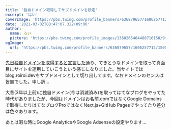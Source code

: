 ```yaml
---
title: '独自ドメイン取得してサブドメインを設定'
excerpt: 'はい'
coverImage: 'https://pbs.twimg.com/profile_banners/636879657/1606257712/1500x500'
date: '2021-03-02T08:47:07.322+09:00'
author:
  name: ろい
  picture: 'https://pbs.twimg.com/profile_images/1360265464488710150/9tFz-ycm_400x400.jpg'
ogImage:
  url: 'https://pbs.twimg.com/profile_banners/636879657/1606257712/1500x500'
---
```


[先日独自ドメインを取得すると宣言した](/posts/hello-world)通り、てきとうなドメインを取って真面目にサイトを運用していこうという感じになりました。当サイトではblog.roiroi.devをサブドメインとして切り出してます。なおドメインのセンスは皆無でした。申し訳…

大昔(3年以上前)に独自ドメイン(今は消滅済み)を取ってはてなブログをやってた時代がありましたが、今回はドメインはお名前.comではなくGoogle Domainsで取得したりはてなブログProではなくNext.js+GitHub Pagesでやってたり差分は色々あります。

あとは暇な時にGoogle AnalyticsやGoogle Adsenseの設定やります…